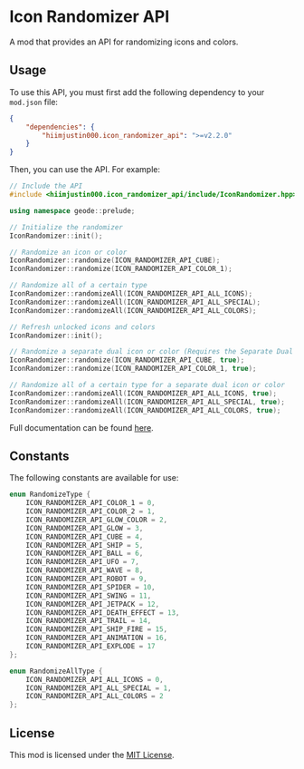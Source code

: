 # Icon Randomizer API
A mod that provides an API for randomizing icons and colors.

## Usage
To use this API, you must first add the following dependency to your `mod.json` file:
```json
{
    "dependencies": {
        "hiimjustin000.icon_randomizer_api": ">=v2.2.0"
    }
}
```

Then, you can use the API. For example:
```cpp
// Include the API
#include <hiimjustin000.icon_randomizer_api/include/IconRandomizer.hpp>

using namespace geode::prelude;

// Initialize the randomizer
IconRandomizer::init();

// Randomize an icon or color
IconRandomizer::randomize(ICON_RANDOMIZER_API_CUBE);
IconRandomizer::randomize(ICON_RANDOMIZER_API_COLOR_1);

// Randomize all of a certain type
IconRandomizer::randomizeAll(ICON_RANDOMIZER_API_ALL_ICONS);
IconRandomizer::randomizeAll(ICON_RANDOMIZER_API_ALL_SPECIAL);
IconRandomizer::randomizeAll(ICON_RANDOMIZER_API_ALL_COLORS);

// Refresh unlocked icons and colors
IconRandomizer::init();

// Randomize a separate dual icon or color (Requires the Separate Dual Icons mod by Weebify)
IconRandomizer::randomize(ICON_RANDOMIZER_API_CUBE, true);
IconRandomizer::randomize(ICON_RANDOMIZER_API_COLOR_1, true);

// Randomize all of a certain type for a separate dual icon or color
IconRandomizer::randomizeAll(ICON_RANDOMIZER_API_ALL_ICONS, true);
IconRandomizer::randomizeAll(ICON_RANDOMIZER_API_ALL_SPECIAL, true);
IconRandomizer::randomizeAll(ICON_RANDOMIZER_API_ALL_COLORS, true);
```
Full documentation can be found [here](https://github.com/hiimjasmine00/IconRandomizerAPI/blob/master/include/IconRandomizer.hpp).

## Constants
The following constants are available for use:
```cpp
enum RandomizeType {
    ICON_RANDOMIZER_API_COLOR_1 = 0,
    ICON_RANDOMIZER_API_COLOR_2 = 1,
    ICON_RANDOMIZER_API_GLOW_COLOR = 2,
    ICON_RANDOMIZER_API_GLOW = 3,
    ICON_RANDOMIZER_API_CUBE = 4,
    ICON_RANDOMIZER_API_SHIP = 5,
    ICON_RANDOMIZER_API_BALL = 6,
    ICON_RANDOMIZER_API_UFO = 7,
    ICON_RANDOMIZER_API_WAVE = 8,
    ICON_RANDOMIZER_API_ROBOT = 9,
    ICON_RANDOMIZER_API_SPIDER = 10,
    ICON_RANDOMIZER_API_SWING = 11,
    ICON_RANDOMIZER_API_JETPACK = 12,
    ICON_RANDOMIZER_API_DEATH_EFFECT = 13,
    ICON_RANDOMIZER_API_TRAIL = 14,
    ICON_RANDOMIZER_API_SHIP_FIRE = 15,
    ICON_RANDOMIZER_API_ANIMATION = 16,
    ICON_RANDOMIZER_API_EXPLODE = 17
};

enum RandomizeAllType {
    ICON_RANDOMIZER_API_ALL_ICONS = 0,
    ICON_RANDOMIZER_API_ALL_SPECIAL = 1,
    ICON_RANDOMIZER_API_ALL_COLORS = 2
};
```

## License
This mod is licensed under the [MIT License](https://github.com/hiimjasmine00/IconRandomizerAPI/blob/master/LICENSE).

